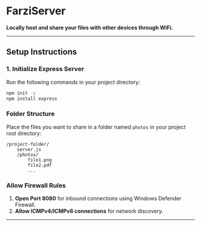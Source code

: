 # FarziServer

**Locally host and share your files with other devices through WiFi.**

---

## **Setup Instructions**

### 1. Initialize Express Server
Run the following commands in your project directory:

```bash
npm init -y
npm install express
```


### **Folder Structure**

Place the files you want to share in a folder named `photos` in your project root directory:
```
/project-folder/
    server.js
    /photos/
        file1.png
        file2.pdf
        ...
```

### **Allow Firewall Rules**

1. **Open Port 8080** for inbound connections using Windows Defender Firewall.
2. **Allow ICMPv4/ICMPv6 connections** for network discovery.

---

